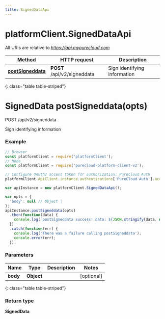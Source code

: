 ```yaml
---
title: SignedDataApi
---
```

# platformClient.SignedDataApi

All URIs are relative to *https://api.mypurecloud.com*

| Method | HTTP request | Description |
| ------------- | ------------- | ------------- |
[**postSigneddata**](SignedDataApi.html#postSigneddata) | **POST** /api/v2/signeddata | Sign identifying information
{: class="table table-striped"}

<a name="postSigneddata"></a>

# SignedData postSigneddata(opts)

POST /api/v2/signeddata

Sign identifying information



### Example

~~~ javascript
// Browser
const platformClient = require('platformClient');
// Node
const platformClient = require('purecloud-platform-client-v2');

// Configure OAuth2 access token for authorization: PureCloud Auth
platformClient.ApiClient.instance.authentications['PureCloud Auth'].accessToken = 'YOUR ACCESS TOKEN';

var apiInstance = new platformClient.SignedDataApi();

var opts = { 
  'body': null // Object | 
};
apiInstance.postSigneddata(opts)
  .then(function(data) {
    console.log(`postSigneddata success! data: ${JSON.stringify(data, null, 2)}`);
  })
  .catch(function(err) {
  	console.log('There was a failure calling postSigneddata');
    console.error(err);
  });

~~~

### Parameters


| Name | Type | Description  | Notes |
| ------------- | ------------- | ------------- | ------------- |
 **body** | **Object** |  | [optional]  |
{: class="table table-striped"}

### Return type

**SignedData**

